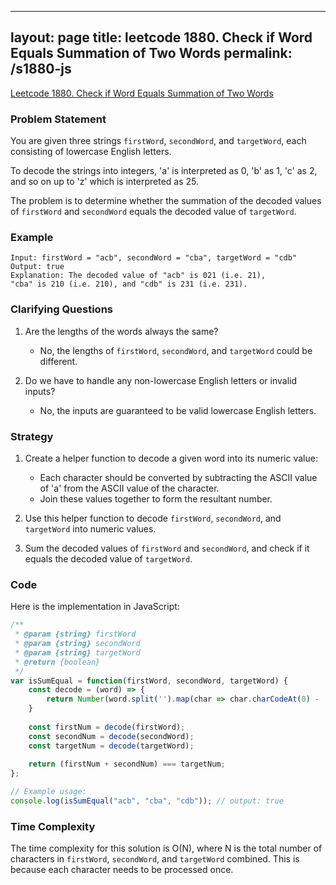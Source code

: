 
---
layout: page
title: leetcode 1880. Check if Word Equals Summation of Two Words
permalink: /s1880-js
---
[Leetcode 1880. Check if Word Equals Summation of Two Words](https://algoadvance.github.io/algoadvance/l1880)
### Problem Statement
You are given three strings `firstWord`, `secondWord`, and `targetWord`, each consisting of lowercase English letters. 

To decode the strings into integers, 'a' is interpreted as 0, 'b' as 1, 'c' as 2, and so on up to 'z' which is interpreted as 25. 

The problem is to determine whether the summation of the decoded values of `firstWord` and `secondWord` equals the decoded value of `targetWord`.

### Example
```plaintext
Input: firstWord = "acb", secondWord = "cba", targetWord = "cdb"
Output: true
Explanation: The decoded value of "acb" is 021 (i.e. 21), 
"cba" is 210 (i.e. 210), and "cdb" is 231 (i.e. 231).
```

### Clarifying Questions
1. Are the lengths of the words always the same?
   - No, the lengths of `firstWord`, `secondWord`, and `targetWord` could be different.
   
2. Do we have to handle any non-lowercase English letters or invalid inputs?
   - No, the inputs are guaranteed to be valid lowercase English letters.

### Strategy
1. Create a helper function to decode a given word into its numeric value:
   - Each character should be converted by subtracting the ASCII value of 'a' from the ASCII value of the character.
   - Join these values together to form the resultant number.
   
2. Use this helper function to decode `firstWord`, `secondWord`, and `targetWord` into numeric values.

3. Sum the decoded values of `firstWord` and `secondWord`, and check if it equals the decoded value of `targetWord`.

### Code
Here is the implementation in JavaScript:

```javascript
/**
 * @param {string} firstWord
 * @param {string} secondWord
 * @param {string} targetWord
 * @return {boolean}
 */
var isSumEqual = function(firstWord, secondWord, targetWord) {
    const decode = (word) => {
        return Number(word.split('').map(char => char.charCodeAt(0) - 'a'.charCodeAt(0)).join(''));
    }
    
    const firstNum = decode(firstWord);
    const secondNum = decode(secondWord);
    const targetNum = decode(targetWord);
    
    return (firstNum + secondNum) === targetNum;
};

// Example usage:
console.log(isSumEqual("acb", "cba", "cdb")); // output: true
```

### Time Complexity
The time complexity for this solution is O(N), where N is the total number of characters in `firstWord`, `secondWord`, and `targetWord` combined. This is because each character needs to be processed once.